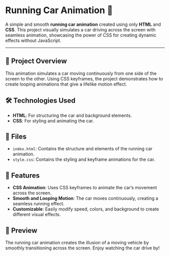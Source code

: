 # Running Car Animation 🚗

A simple and smooth **running car animation** created using only **HTML** and **CSS**. This project visually simulates a car driving across the screen with seamless animation, showcasing the power of CSS for creating dynamic effects without JavaScript.

---

## 🎨 Project Overview

This animation simulates a car moving continuously from one side of the screen to the other. Using CSS keyframes, the project demonstrates how to create looping animations that give a lifelike motion effect.

## 🛠 Technologies Used

- **HTML**: For structuring the car and background elements.
- **CSS**: For styling and animating the car.

## 📂 Files

- `index.html`: Contains the structure and elements of the running car animation.
- `style.css`: Contains the styling and keyframe animations for the car.

## 🚀 Features

- **CSS Animation**: Uses CSS keyframes to animate the car’s movement across the screen.
- **Smooth and Looping Motion**: The car moves continuously, creating a seamless running effect.
- **Customizable**: Easily modify speed, colors, and background to create different visual effects.

## 📸 Preview

The running car animation creates the illusion of a moving vehicle by smoothly transitioning across the screen. 
Enjoy watching the car drive by!

